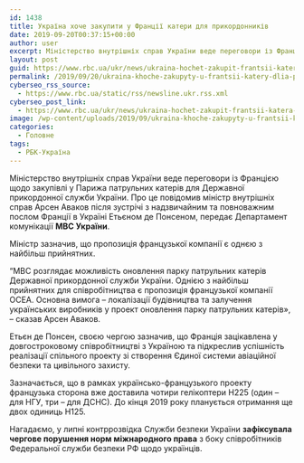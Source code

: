 ```yaml
---
id: 1438
title: Україна хоче закупити у Франції катери для прикордонників
date: 2019-09-20T00:37:15+00:00
author: user
excerpt: Міністерство внутрішніх справ України веде переговори із Францією щодо закупівлі у Парижа патрульних катерів для Державної прикордонної служби України. Про це...
layout: post
guid: https://www.rbc.ua/ukr/news/ukraina-hochet-zakupit-frantsii-katera-pogranichnikov-1568939722.html
permalink: /2019/09/20/ukraina-khoche-zakupyty-u-frantsii-katery-dlia-prykordonnykiv/
cyberseo_rss_source:
  - https://www.rbc.ua/static/rss/newsline.ukr.rss.xml
cyberseo_post_link:
  - https://www.rbc.ua/ukr/news/ukraina-hochet-zakupit-frantsii-katera-pogranichnikov-1568939722.html
image: /wp-content/uploads/2019/09/ukraina-khoche-zakupyty-u-frantsii-katery-dlia-prykordonnykiv.jpg
categories:
  - Головне
tags:
  - РБК-Україна
---
```

Міністерство внутрішніх справ України веде переговори із Францією щодо закупівлі у Парижа патрульних катерів для Державної прикордонної служби України. Про це повідомив міністр внутрішніх справ Арсен Аваков після зустрічі з надзвичайним та повноважним послом Франції в Україні Етьєном де Понсеном, передає Департамент комунікації **МВС України**.

Міністр зазначив, що пропозиція французької компанії є однєю з найбільш прийнятних.

&#8220;МВС розглядає можливість оновлення парку патрульних катерів Державної прикордонної служби України. Однією з найбільш прийнятних для співробітництва є пропозиція французької компанії ОСЕА. Основна вимога &#8211; локалізації будівництва та залучення українських виробників у проект оновлення парку патрульних катерів», &#8211; сказав Арсен Аваков.

Етьєн де Понсен, своєю чергою зазначив, що Франція зацікавлена у довгостроковому співробітництві з Україною та підкреслив успішність реалізації спільного проекту зі створення Єдиної системи авіаційної безпеки та цивільного захисту.

Зазначається, що в рамках українсько-французького проекту французька сторона вже доставила чотири гелікоптери Н225 (один &#8211; для НГУ, три &#8211; для ДСНС). До кінця 2019 року планується отримання ще двох одиниць Н125.

Нагадаємо, у липні контррозвідка Служби безпеки України **зафіксувала чергове порушення норм міжнародного права** з боку співробітників Федеральної служби безпеки РФ щодо українців.